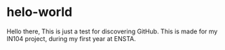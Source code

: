 # helo-world
Hello there, 
This is just a test for discovering GitHub.
This is made for my IN104 project, during my first year at ENSTA.
